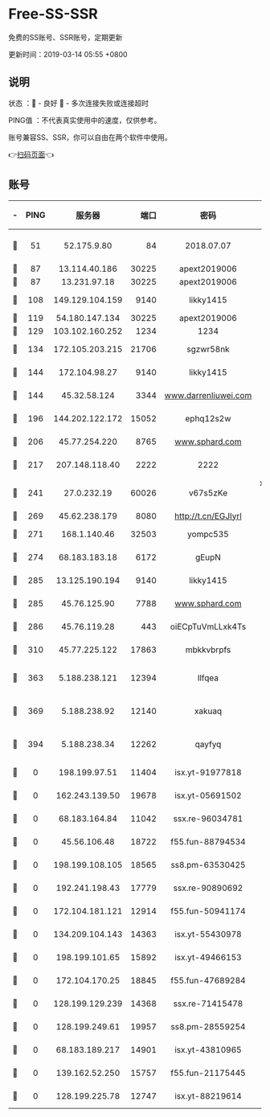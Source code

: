 # Free-SS-SSR

免费的SS账号、SSR账号，定期更新

更新时间：2019-03-14 05:55 +0800

## 说明

状态     ：🙂 - 良好 🙁 - 多次连接失败或连接超时

PING值   ：不代表真实使用中的速度，仅供参考。

账号兼容SS、SSR，你可以自由在两个软件中使用。

👉[扫码页面](https://liesauer.github.io/Free-SS-SSR/)👈

## 账号

|-|PING|服务器|端口|密码|加密方式|区域|
|:----:|:----:|:-----:|-----:|:----:|:----:|:----:|
|🙂|51|52.175.9.80|84|2018.07.07|chacha20-ietf-poly1305|HK|
|🙂|87|13.114.40.186|30225|apext2019006|chacha20|JP|
|🙂|87|13.231.97.18|30225|apext2019006|chacha20|JP|
|🙂|108|149.129.104.159|9140|likky1415|aes-256-cfb|HK|
|🙂|119|54.180.147.134|30225|apext2019006|chacha20|KR|
|🙂|129|103.102.160.252|1234|1234|rc4-md5|JP|
|🙂|134|172.105.203.215|21706|sgzwr58nk|aes-256-cfb|JP|
|🙂|144|172.104.98.27|9140|likky1415|aes-256-cfb|JP|
|🙂|144|45.32.58.124|3344|www.darrenliuwei.com|aes-256-cfb|JP|
|🙂|196|144.202.122.172|15052|ephq12s2w|aes-256-cfb|US|
|🙂|206|45.77.254.220|8765|www.sphard.com|aes-256-cfb|SG|
|🙂|217|207.148.118.40|2222|2222|aes-256-cfb|SG|
|🙂|241|27.0.232.19|60026|v67s5zKe|xchacha20-ietf-poly1305|HK|
|🙂|269|45.62.238.179|8080|http://t.cn/EGJIyrl|rc4-md5|CA|
|🙂|271|168.1.140.46|32503|yompc535|aes-256-cfb|AU|
|🙂|274|68.183.183.18|6172|gEupN|aes-256-cfb|SG|
|🙂|285|13.125.190.194|9140|likky1415|aes-256-cfb|KR|
|🙂|285|45.76.125.90|7788|www.sphard.com|aes-256-cfb|AU|
|🙂|286|45.76.119.28|443|oiECpTuVmLLxk4Ts|aes-256-cfb|AU|
|🙂|310|45.77.225.122|17863|mbkkvbrpfs|aes-256-cfb|GB|
|🙂|363|5.188.238.121|12394|llfqea|chacha20-ietf-poly1305|BR|
|🙂|369|5.188.238.92|12140|xakuaq|chacha20-ietf-poly1305|BR|
|🙂|394|5.188.238.34|12262|qayfyq|chacha20-ietf-poly1305|BR|
|🙁|0|198.199.97.51|11404|isx.yt-91977818|aes-256-cfb|US|
|🙁|0|162.243.139.50|19678|isx.yt-05691502|aes-256-cfb|US|
|🙁|0|68.183.164.84|11042|ssx.re-96034781|aes-256-cfb|US|
|🙁|0|45.56.106.48|18722|f55.fun-88794534|aes-256-cfb|US|
|🙁|0|198.199.108.105|18565|ss8.pm-63530425|aes-256-cfb|US|
|🙁|0|192.241.198.43|17779|ssx.re-90890692|aes-256-cfb|US|
|🙁|0|172.104.181.121|12914|f55.fun-50941174|aes-256-cfb|SG|
|🙁|0|134.209.104.143|14363|isx.yt-55430978|aes-256-cfb|SG|
|🙁|0|198.199.101.65|15892|isx.yt-49466153|aes-256-cfb|US|
|🙁|0|172.104.170.25|18845|f55.fun-47689284|aes-256-cfb|SG|
|🙁|0|128.199.129.239|14368|ssx.re-71415478|aes-256-cfb|SG|
|🙁|0|128.199.249.61|19957|ss8.pm-28559254|aes-256-cfb|SG|
|🙁|0|68.183.189.217|14901|isx.yt-43810965|aes-256-cfb|SG|
|🙁|0|139.162.52.250|15757|f55.fun-21175445|aes-256-cfb|SG|
|🙁|0|128.199.225.78|12747|isx.yt-88219614|aes-256-cfb|SG|
